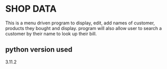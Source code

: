 # SHOP DATA
This is a menu driven program to display, edit, add names of customer, products they bought and display. program will also allow user to search a customer by their name to look up their bill.

## python version used 
3.11.2
